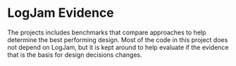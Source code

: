 # LogJam Evidence

The projects includes benchmarks that compare approaches to help determine the best performing design. Most of the code in this project does not depend on LogJam, but it is
kept around to help evaluate if the evidence that is the basis for design decisions changes.
